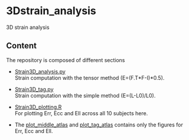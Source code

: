 # 3Dstrain_analysis
3D strain analysis

## Content

The repository is composed of different sections 
 
* [Strain3D_analysis.py](https://github.com/Marjola89/3Dstrain_analysis/blob/master/Strain3D_analysis.py)   
Strain computation with the tensor method (E=(F.T*F-I)*0.5).

* [Strain3D_tag.py](https://github.com/Marjola89/3Dstrain_analysis/blob/master/Strain3D_tag.py)   
Strain computation with the simple method (E=(L-L0)/L0).

* [Strain3D_plotting.R](https://github.com/Marjola89/3Dstrain_analysis/blob/master/Strain3D_plotting.R)   
For plotting Err, Ecc and Ell across all 10 subjects here.

* The [plot_middle_atlas](https://github.com/Marjola89/3Dstrain_analysis/tree/master/plot_middle_atlas) and [plot_tag_atlas](https://github.com/Marjola89/3Dstrain_analysis/tree/master/plot_tag_atlas) contains only the figures for Err, Ecc and Ell.
